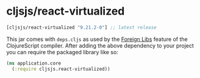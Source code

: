 # cljsjs/react-virtualized

[](dependency)
```clojure
[cljsjs/react-virtualized "9.21.2-0"] ;; latest release
```
[](/dependency)

This jar comes with `deps.cljs` as used by the [Foreign Libs][flibs] feature
of the ClojureScript compiler. After adding the above dependency to your project
you can require the packaged library like so:

```clojure
(ns application.core
  (:require cljsjs.react-virtualized))
```

[flibs]: https://clojurescript.org/reference/packaging-foreign-deps
